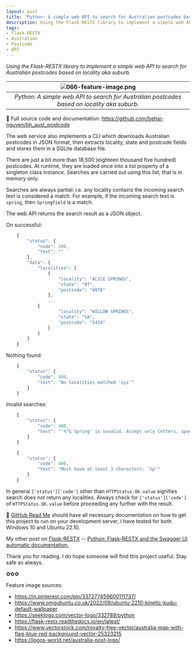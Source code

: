 ```yaml
---
layout: post
title: "Python: A simple web API to search for Australian postcodes based on locality aka suburb."
description: Using the Flask-RESTX library to implement a simple web API to search for Australian postcodes based on locality aka suburb.
tags:
- Flask-RESTX
- Australian
- Postcode
- API
---
```


<em>Using the Flask-RESTX library to implement a simple web API to search for Australian postcodes based on locality aka suburb.</em>

| ![066-feature-image.png](https://behainguyen.files.wordpress.com/2023/05/066-feature-image.png) |
|:--:|
| *Python: A simple web API to search for Australian postcodes based on locality aka suburb.* |

🚀 Full source code and documentation: 
<a href="https://github.com/behai-nguyen/bh_aust_postcode" title="https://github.com/behai-nguyen/bh_aust_postcode" target="_blank">https://github.com/behai-nguyen/bh_aust_postcode</a>

The web service also implements a CLI which downloads Australian postcodes 
in JSON format, then extracts locality, state and postcode fields and stores
them in a SQLite database file. 

There are just a bit more than 18,500 (eighteen thousand five hundred) postcodes.
At runtime, they are loaded once into a list property of a singleton 
class instance. Searches are carried out using this list, that is in memory 
only.

Searches are always partial: i.e. any locality contains the incoming search
text is considered a match. For example, if the incoming search text is 
<code>spring</code>, then <code>Springfield</code> is a match.

The web API returns the search result as a JSON object. 

On successful:

```javascript
	{
		"status": {
			"code": 200,
			"text": ""
		},
		"data": {
			"localities": [
				{
					"locality": "ALICE SPRINGS",
					"state": "NT",
					"postcode": "0870"
				},
				...
			{
					"locality": "WILLOW SPRINGS",
					"state": "SA",
					"postcode": "5434"
				}
			]
		}
	}
```

Nothing found:

```javascript
	{
		"status": {
			"code": 404,
			"text": "No localities matched 'xyz'"
		}
	}
```

Invalid searches:

```javascript
	{
		"status": {
			"code": 400,
			"text": "'%^& Spring' is invalid. Accept only letters, space, hyphen and single quote characters."
		}
	}

	{
		"status": {
			"code": 400,
			"text": "Must have at least 3 characters: 'Sp'"
		}
	}
```

In general <code>['status']['code']</code> other than <code>HTTPStatus.OK.value</code> 
signifies search does not return any localities. Always check for 
<code>['status']['code']</code> of <code>HTTPStatus.OK.value</code> before
proceeding any further with the result.

🚀 <a href="https://github.com/behai-nguyen/bh_aust_postcode/blob/main/README.md" title="GitHub Read Me" target="_blank">GitHub Read Me</a>
should have all necessary documentation on how to get this project to run on your development server, I have tested for both Windows 10 and Ubuntu 22.10.

My other post 
on 
<a href="https://flask-restx.readthedocs.io/en/latest/index.html" title="Flask-RESTX" target="_blank">Flask-RESTX</a> -- 
<a href="https://behainguyen.wordpress.com/2022/07/12/python-flask-restx-and-the-swagger-ui-automatic-documentation/"
title="Python: Flask-RESTX and the Swagger UI automatic documentation." target="_blank">Python: Flask-RESTX and the Swagger UI automatic documentation.</a>

Thank you for reading. I do hope someone will find this project useful. Stay safe as always.

✿✿✿

Feature image sources:

<ul>
<li>
<a href="https://in.pinterest.com/pin/337277459600111737/" target="_blank">https://in.pinterest.com/pin/337277459600111737/</a>
</li>
<li>
<a href="https://www.omgubuntu.co.uk/2022/09/ubuntu-2210-kinetic-kudu-default-wallpaper" target="_blank">https://www.omgubuntu.co.uk/2022/09/ubuntu-2210-kinetic-kudu-default-wallpaper</a>
</li>
<li>
<a href="https://seeklogo.com/vector-logo/332789/python" target="_blank">https://seeklogo.com/vector-logo/332789/python</a>
</li>
<li>
<a href="https://flask-restx.readthedocs.io/en/latest/" target="_blank">https://flask-restx.readthedocs.io/en/latest/</a>
</li>
<li>
<a href="https://www.vectorstock.com/royalty-free-vector/australia-map-with-flag-blue-red-background-vector-25323215" target="_blank">https://www.vectorstock.com/royalty-free-vector/australia-map-with-flag-blue-red-background-vector-25323215</a>
</li>
<li>
<a href="https://logos-world.net/australia-post-logo/" target="_blank">https://logos-world.net/australia-post-logo/</a>
</li>
</ul>
